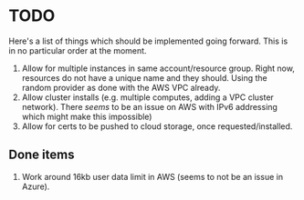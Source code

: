 # TODO

Here's a list of things which should be implemented going forward.  This is in no particular order at the moment.

1. Allow for multiple instances in same account/resource group. Right now, resources do not have a unique name and they should.  Using the random provider as done with the AWS VPC already.
2. Allow cluster installs (e.g. multiple computes, adding a VPC cluster network).  There *seems* to be an issue on AWS with IPv6 addressing which might make this impossible)
3. Allow for certs to be pushed to cloud storage, once requested/installed.

## Done items

1. Work around 16kb user data limit in AWS (seems to not be an issue in Azure).
